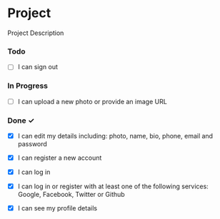 # Project

Project Description

### Todo

- [ ] I can sign out  

### In Progress

- [ ] I can upload a new photo or provide an image URL  

### Done ✓

- [x] I can edit my details including: photo, name, bio, phone, email and password  
- [x] I can register a new account  
- [x] I can log in  
- [x] I can log in or register with at least one of the following services: Google, Facebook, Twitter or Github  
- [x] I can see my profile details  

